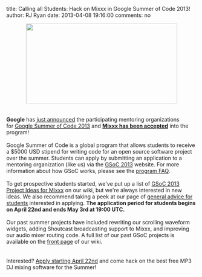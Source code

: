 title: Calling all Students: Hack on Mixxx in Google Summer of Code 2013!
author: RJ Ryan
date: 2013-04-08 19:16:00
comments: no

<div class="separator" style="clear: both; text-align: center;"></div><div class="separator" style="clear: both; text-align: center;"><a href="{% static '/static/images/news/image00.jpg' %}" imageanchor="1" style="margin-left: 1em; margin-right: 1em;"><img border="0" height="211" src="{% static '/static/images/news/image00.jpg' %}" width="400" /></a></div><div class="separator" style="clear: both; text-align: center;"><br /></div><span style="font-weight: bold;"><br /></span><span style="font-weight: bold;">Google</span>&nbsp;has&nbsp;<a href="http://google-opensource.blogspot.com/2013/04/mentoring-organizations-for-google.html">just announced</a>&nbsp;the participating mentoring organizations for&nbsp;<a href="http://www.google-melange.com/gsoc/homepage/google/gsoc2013">Google Summer of Code 2013</a>&nbsp;and&nbsp;<b><a href="http://www.google-melange.com/gsoc/org/google/gsoc2013/mixxx">Mixxx&nbsp;has been accepted</a></b>&nbsp;into the program!<br /><br />Google Summer of Code is a global program that allows students to receive a $5000 USD stipend for writing code for an open source software project over the summer. Students can apply by submitting an application to a mentoring organization (like us) via the&nbsp;<a href="http://www.google-melange.com/gsoc/homepage/google/gsoc2013">GSoC 2013</a>&nbsp;website. For more information about how GSoC works, please see the&nbsp;<a href="http://www.google-melange.com/gsoc/document/show/gsoc_program/google/gsoc2013/help_page">program FAQ</a>.<br /><br />To get prospective students started, we've put up a list of&nbsp;<a href="https://github.com/mixxxdj/mixxx/wiki/gsoc2013ideas">GSoC 2013 Project Ideas for Mixxx</a>&nbsp;on our wiki, but we're always interested in new ideas. We also recommend taking a peek at our page of&nbsp;<a href="https://github.com/mixxxdj/mixxx/wiki/gsocadvice">general advice for students</a>&nbsp;interested in applying.&nbsp;<b>The application period for students begins on April 22nd and ends May 3rd at 19:00 UTC.&nbsp;</b><br /><br />Our past summer projects have included rewriting our scrolling waveform widgets, adding Shoutcast broadcasting support to Mixxx, and improving our audio mixer routing code. A full list of our past GSoC projects is available on the&nbsp;<a href="https://github.com/mixxxdj/mixxx/wiki#google_summer_of_code">front page</a>&nbsp;of our wiki.<br /><br /><br />Interested?&nbsp;<a href="http://www.google-melange.com/gsoc/org/google/gsoc2013/mixxx">Apply starting April 22nd</a>&nbsp;and come hack on the best free MP3 DJ mixing software for the Summer!<br /><div><br /></div><div></div>
